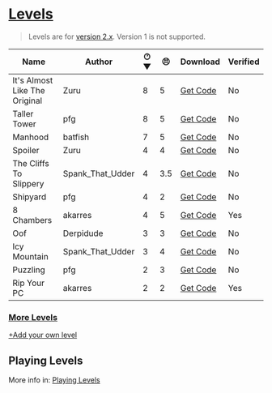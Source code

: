 # [Levels](https://pfgithub.github.io/goilevelmod/levels.html)

> Levels are for [version 2.x](https://github.com/pfgithub/goilevelmod/releases). Version 1 is not supported.

| Name                           | Author    | 🕐︎ ▼ | 😠︎ | Download                                        | Verified |
|--------------------------------|-----------|-----|-----|-------------------------------------------------| -- |
| It's Almost Like The Original       | Zuru | 8   | 5   | [Get Code](levels/itsAlmostLikeTheOriginal.txt) | No | 
| Taller Tower                         | pfg | 8   | 5   | [Get Code](levels/tallertower.txt)              | No |
| Manhood                          | batfish | 7   | 5   | [Get Code](levels/manhood.txt)                  | No |
| Spoiler                             | Zuru | 4   | 4   | [Get Code](levels/spoiler.txt)                  | No |
| The Cliffs To Slippery  | Spank_That_Udder | 4   | 3.5 | [Get Code](levels/theCliffsToSlippery.txt)      | No |
| Shipyard                             | pfg | 4   | 2   | [Get Code](levels/shipyard.txt)                 | No |
| 8 Chambers                       | akarres | 4   | 5   | [Get Code](levels/shipyard.txt)                 | Yes |
| Oof                            | Derpidude | 3   | 3   | [Get Code](levels/oof.txt)                      | No |
| Icy Mountain            | Spank_That_Udder | 3   | 4   | [Get Code](levels/icyMountain.txt)              | No |
| Puzzling                             | pfg | 2   | 3   | [Get Code](levels/puzzling.txt)                 | No |
| Rip Your PC                      | akarres | 2   | 2   | [Get Code](levels/ripYourPC.txt)                | Yes |

<!--
🕐︎ Where does your level end?
1 = Tutorial
2 = Chimney
3 = Furniture
4 = Orange
5 = Anvil
6 = Bucket
7 = Ice Mountain
8 = Space
-->

### [More Levels](https://docs.google.com/spreadsheets/d/1PiDh_Kk8_2RwIr03tHOT1qwdlY102GMFQ6_wALynjrA/edit?usp=sharing)

[+Add your own level](https://github.com/pfgithub/goilevelmod/blob/master/README.md#sharing-levels)

## Playing Levels

More info in: [Playing Levels](https://pfgithub.github.io/goilevelmod/index#playing-levels)
